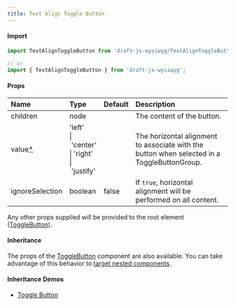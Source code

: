 ```yaml
---
title: Text Align Toggle Button
---
```


#### Import

```js
import TextAlignToggleButton from 'draft-js-wysiwyg/TextAlignToggleButton';

// or
import { TextAlignToggleButton } from 'draft-js-wysiwyg';
```

#### Props

| Name | Type | Default | Description |
|:-----|:-----|:--------|:------------|
| <span class="prop-name">children</span> | <span class="prop-type">node</span> |  | The content of the button. |
| <span class="prop-name required">value<abbr title="required">*</abbr></span> | <span class="prop-type">'left'<br>&#124;&nbsp;'center'<br>&#124;&nbsp;'right'<br>&#124;&nbsp;'justify'</span> |  | The horizontal alignment to associate with the button when selected in a ToggleButtonGroup. |
| <span class="prop-name">ignoreSelection</span> | <span class="prop-type">boolean</span> | <span class="prop-default">false</span> | If `true`, horizontal alignment will be performed on all content.  |

Any other props supplied will be provided to the root element ([ToggleButton](https://material-ui.com/api/toggle-button/)).

#### Inheritance

The props of the [ToggleButton](https://material-ui.com/api/toggle-button/) component are also available.
You can take advantage of this behavior to [target nested components](https://material-ui.com/guides/api/#spread).

#### Inheritance Demos

- [Toggle Button](https://material-ui.com/components/toggle-button/)